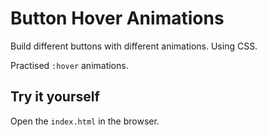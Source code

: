 # Button Hover Animations
Build different buttons with different animations. Using CSS. 

Practised `:hover` animations. 

## Try it yourself
Open the `index.html` in the browser. 
